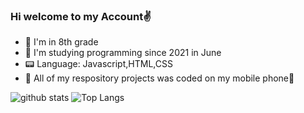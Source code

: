 ### Hi welcome to my Account✌️

- 💺  I'm in 8th grade
- 🌱 I'm studying programming since 2021 in June
- 📟 Language: Javascript,HTML,CSS
- 📂 All of my respository projects was coded on my mobile phone📱


![github stats](https://github-readme-stats.vercel.app/api?username=SCxoneZ&show_icons=true&theme=tokyonight)
![Top Langs](https://github-readme-stats.vercel.app/api/top-langs/?username=SCxoneZ&layout=compact&theme=tokyonight)
